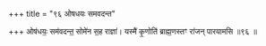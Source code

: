 +++
title = "९६ ओषधयः समवदन्त"

+++
ओष॑धयः॒ सम॑वदन्त॒ सोमे॑न स॒ह राज्ञा॑। यस्मै॑ कृ॒णोति॑ ब्राह्म॒णस्तꣳ रा॑जन् पारयामसि ॥९६ ॥